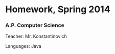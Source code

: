 Homework, Spring 2014
==================

### A.P. Computer Science ###

Teacher: Mr. Konstantinovich

Languages: Java